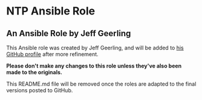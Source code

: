 # NTP Ansible Role

## An Ansible Role by Jeff Geerling

This Ansible role was created by Jeff Geerling, and will be added to [his GitHub profile](https://github.com/geerlingguy) after more refinement.

**Please don't make any changes to this role unless they've also been made to the originals.**

This README.md file will be removed once the roles are adapted to the final versions posted to GitHub.
